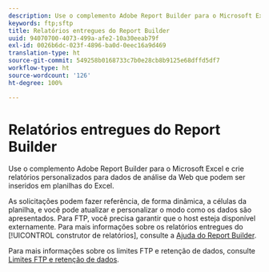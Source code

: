 ```yaml
---
description: Use o complemento Adobe Report Builder para o Microsoft Excel e crie relatórios personalizados para dados de análise da Web que podem ser inseridos em planilhas do Excel.
keywords: ftp;sftp
title: Relatórios entregues do Report Builder
uuid: 94070700-4073-499a-afe2-10a30eeab79f
exl-id: 0026b6dc-023f-4896-ba0d-0eec16a9d469
translation-type: ht
source-git-commit: 549258b0168733c7b0e28cb8b9125e68dffd5df7
workflow-type: ht
source-wordcount: '126'
ht-degree: 100%

---
```


# Relatórios entregues do Report Builder

Use o complemento Adobe Report Builder para o Microsoft Excel e crie relatórios personalizados para dados de análise da Web que podem ser inseridos em planilhas do Excel.

As solicitações podem fazer referência, de forma dinâmica, a células da planilha, e você pode atualizar e personalizar o modo como os dados são apresentados. Para FTP, você precisa garantir que o host esteja disponível externamente. Para mais informações sobre os relatórios entregues do [!UICONTROL construtor de relatórios], consulte a [Ajuda do Report Builder](https://docs.adobe.com/content/help/pt-BR/analytics/analyze/report-builder/home.html).

Para mais informações sobre os limites FTP e retenção de dados, consulte [Limites FTP e retenção de dados](/help/export/ftp-and-sftp/ftp-limits.md).
